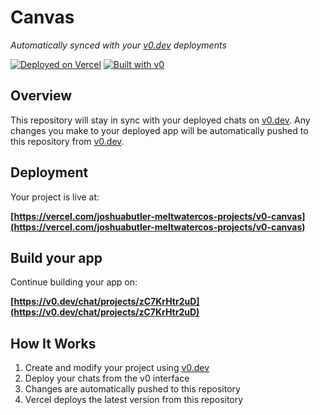 # Canvas

*Automatically synced with your [v0.dev](https://v0.dev) deployments*

[![Deployed on Vercel](https://img.shields.io/badge/Deployed%20on-Vercel-black?style=for-the-badge&logo=vercel)](https://vercel.com/joshuabutler-meltwatercos-projects/v0-canvas)
[![Built with v0](https://img.shields.io/badge/Built%20with-v0.dev-black?style=for-the-badge)](https://v0.dev/chat/projects/zC7KrHtr2uD)

## Overview

This repository will stay in sync with your deployed chats on [v0.dev](https://v0.dev).
Any changes you make to your deployed app will be automatically pushed to this repository from [v0.dev](https://v0.dev).

## Deployment

Your project is live at:

**[https://vercel.com/joshuabutler-meltwatercos-projects/v0-canvas](https://vercel.com/joshuabutler-meltwatercos-projects/v0-canvas)**

## Build your app

Continue building your app on:

**[https://v0.dev/chat/projects/zC7KrHtr2uD](https://v0.dev/chat/projects/zC7KrHtr2uD)**

## How It Works

1. Create and modify your project using [v0.dev](https://v0.dev)
2. Deploy your chats from the v0 interface
3. Changes are automatically pushed to this repository
4. Vercel deploys the latest version from this repository